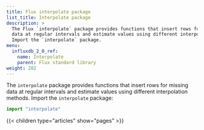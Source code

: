 ```yaml
---
title: Flux interpolate package
list_title: Interpolate package
description: >
  The Flux `interpolate` package provides functions that insert rows for missing
  data at regular intervals and estimate values using different interpolation methods.
  Import the `interpolate` package.
menu:
  influxdb_2_0_ref:
    name: Interpolate
    parent: Flux standard library
weight: 202
---
```


The `interpolate` package provides functions that insert rows for missing
data at regular intervals and estimate values using different interpolation methods.
Import the `interpolate` package:

```js
import "interpolate"
```

{{< children type="articles" show="pages" >}}
